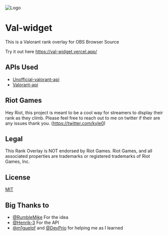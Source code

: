 
![Logo](https://i.imgur.com/TxIZ8nk.png)


# Val-widget

This is a Valorant rank overlay for OBS Browser Source 

Try it out here https://val-widget.vercel.app/
## APIs Used

 - [Unofficial-valorant-api ](https://github.com/Henrik-3/unofficial-valorant-api)
 - [Valorant-api](https://valorant-api.com/)


## Riot Games

Hey Riot, this project is meant to be a cool way for streamers to display their rank as they climb. Please feel free to reach out to me on twitter if their are any issues thank you. (https://twitter.com/kyIe0)

## Legal

This Rank Overlay is NOT endorsed by Riot Games. Riot Games, and all associated properties are trademarks or registered trademarks of Riot Games, Inc.
## License

[MIT](https://choosealicense.com/licenses/mit/)


## Big Thanks to

- [@RumbleMike](https://github.com/RumbleMike) For the idea
- [@Henrik-3](https://github.com/Henrik-3) For the API
- [@m1guelpf](https://github.com/m1guelpf) and [@DevPrio](https://github.com/DevPrio) for helping me as I learned

